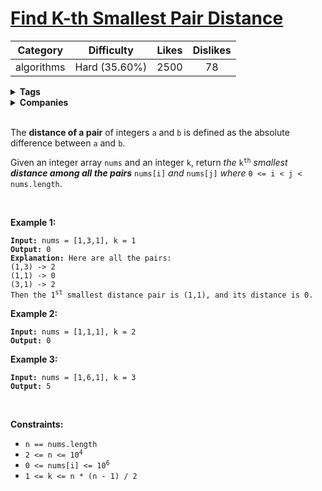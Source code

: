# [Find K-th Smallest Pair Distance](https://leetcode.com/problems/find-k-th-smallest-pair-distance/description/)

| Category | Difficulty | Likes | Dislikes |
| :------: | :--------: | :---: | :------: |
| algorithms | Hard (35.60%) | 2500 | 78 |

<details>
  <summary><strong>Tags</strong></summary>

  [array](https://leetcode.com/tag/array) | [binary-search](https://leetcode.com/tag/binary-search) | [heap](https://leetcode.com/tag/heap)

</details>

<details>
  <summary><strong>Companies</strong></summary>

  google

</details>
<br />
<p>The <strong>distance of a pair</strong> of integers <code>a</code> and <code>b</code> is defined as the absolute difference between <code>a</code> and <code>b</code>.</p>

<p>Given an integer array <code>nums</code> and an integer <code>k</code>, return <em>the</em> <code>k<sup>th</sup></code> <em>smallest <strong>distance among all the pairs</strong></em> <code>nums[i]</code> <em>and</em> <code>nums[j]</code> <em>where</em> <code>0 &lt;= i &lt; j &lt; nums.length</code>.</p>

<p>&nbsp;</p>
<p><strong class="example">Example 1:</strong></p>

<pre><code><strong>Input:</strong> nums = [1,3,1], k = 1
<strong>Output:</strong> 0
<strong>Explanation:</strong> Here are all the pairs:
(1,3) -&gt; 2
(1,1) -&gt; 0
(3,1) -&gt; 2
Then the 1<sup>st</sup> smallest distance pair is (1,1), and its distance is 0.</code></pre>

<p><strong class="example">Example 2:</strong></p>

<pre><code><strong>Input:</strong> nums = [1,1,1], k = 2
<strong>Output:</strong> 0</code></pre>

<p><strong class="example">Example 3:</strong></p>

<pre><code><strong>Input:</strong> nums = [1,6,1], k = 3
<strong>Output:</strong> 5</code></pre>

<p>&nbsp;</p>
<p><strong>Constraints:</strong></p>

<ul>
  <li><code>n == nums.length</code></li>
  <li><code>2 &lt;= n &lt;= 10<sup>4</sup></code></li>
  <li><code>0 &lt;= nums[i] &lt;= 10<sup>6</sup></code></li>
  <li><code>1 &lt;= k &lt;= n * (n - 1) / 2</code></li>
</ul>

